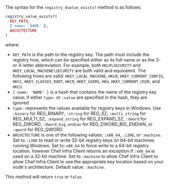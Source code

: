 The syntax for the `registry_dvalue_exists?` method is as follows:

```ruby
registry_value_exists?(
  KEY_PATH,
  { name: 'NAME' },
  ARCHITECTURE
)
```

where:

- `KEY_PATH` is the path to the registry key. The path must include
    the registry hive, which can be specified either as its full name or
    as the 3- or 4-letter abbreviation. For example, both
    `HKLM\SECURITY` and `HKEY_LOCAL_MACHINE\SECURITY` are both valid and
    equivalent. The following hives are valid: `HKEY_LOCAL_MACHINE`,
    `HKLM`, `HKEY_CURRENT_CONFIG`, `HKCC`, `HKEY_CLASSES_ROOT`, `HKCR`,
    `HKEY_USERS`, `HKU`, `HKEY_CURRENT_USER`, and `HKCU`.
- `{ name: 'NAME' }` is a hash that contains the name of the registry
    key value; if either `type:` or `:value` are specified in the hash,
    they are ignored
- `type:` represents the values available for registry keys in
    Windows. Use `:binary` for REG_BINARY, `:string` for
    REG_SZ, `:multi_string` for REG_MULTI_SZ, `:expand_string` for
    REG_EXPAND_SZ, `:dword` for REG_DWORD, `:dword_big_endian` for
    REG_DWORD_BIG_ENDIAN, or `:qword` for REG_QWORD.
- `ARCHITECTURE` is one of the following values: `:x86_64`, `:i386`,
    or `:machine`. Set to `:i386` to read or write 32-bit registry keys
    on 64-bit machines running Windows. Set to`:x86_64` to
    force write to a 64-bit registry location, however Chef Infra Client
    returns an exception if `:x86_64` is used on a 32-bit machine. Set
    to `:machine` to allow Chef Infra Client to allow Chef Infra Client
    to use the appropriate key location based on your node's
    architecture. Default value: `:machine`.

This method will return `true` or `false`.
